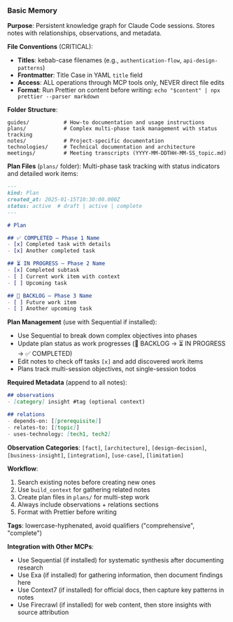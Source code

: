 ### Basic Memory

**Purpose**: Persistent knowledge graph for Claude Code sessions. Stores notes with relationships, observations, and metadata.

**File Conventions** (CRITICAL):
- **Titles**: kebab-case filenames (e.g., `authentication-flow`, `api-design-patterns`)
- **Frontmatter**: Title Case in YAML `title` field
- **Access**: ALL operations through MCP tools only, NEVER direct file edits
- **Format**: Run Prettier on content before writing: `echo "$content" | npx prettier --parser markdown`

**Folder Structure**:
```
guides/           # How-to documentation and usage instructions
plans/            # Complex multi-phase task management with status tracking
notes/            # Project-specific documentation
technologies/     # Technical documentation and architecture
meetings/         # Meeting transcripts (YYYY-MM-DDTHH-MM-SS_topic.md)
```

**Plan Files** (`plans/` folder):
Multi-phase task tracking with status indicators and detailed work items:
```markdown
---
kind: Plan
created_at: 2025-01-15T10:30:00.000Z
status: active  # draft | active | complete
---

# Plan

## ✅ COMPLETED — Phase 1 Name
- [x] Completed task with details
- [x] Another completed task

## ⏳ IN PROGRESS — Phase 2 Name
- [x] Completed subtask
- [ ] Current work item with context
- [ ] Upcoming task

## 📌 BACKLOG — Phase 3 Name
- [ ] Future work item
- [ ] Another upcoming task
```

**Plan Management** (use with Sequential if installed):
- Use Sequential to break down complex objectives into phases
- Update plan status as work progresses (📌 BACKLOG → ⏳ IN PROGRESS → ✅ COMPLETED)
- Edit notes to check off tasks `[x]` and add discovered work items
- Plans track multi-session objectives, not single-session todos

**Required Metadata** (append to all notes):
```markdown
## observations
- [category] insight #tag (optional context)

## relations
- depends-on: [[prerequisite]]
- relates-to: [[topic]]
- uses-technology: [tech1, tech2]
```

**Observation Categories**: `[fact]`, `[architecture]`, `[design-decision]`, `[business-insight]`, `[integration]`, `[use-case]`, `[limitation]`

**Workflow**:
1. Search existing notes before creating new ones
2. Use `build_context` for gathering related notes
3. Create plan files in `plans/` for multi-step work
4. Always include observations + relations sections
5. Format with Prettier before writing

**Tags**: lowercase-hyphenated, avoid qualifiers ("comprehensive", "complete")

**Integration with Other MCPs**:
- Use Sequential (if installed) for systematic synthesis after documenting research
- Use Exa (if installed) for gathering information, then document findings here
- Use Context7 (if installed) for official docs, then capture key patterns in notes
- Use Firecrawl (if installed) for web content, then store insights with source attribution
